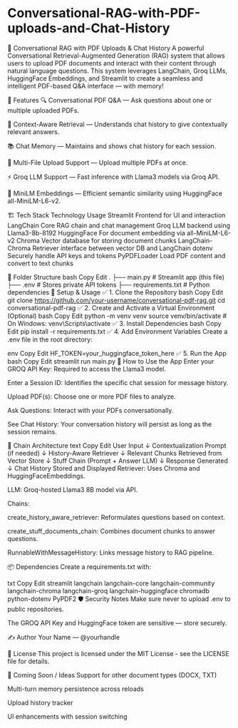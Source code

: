 # Conversational-RAG-with-PDF-uploads-and-Chat-History

🧠 Conversational RAG with PDF Uploads & Chat History
A powerful Conversational Retrieval-Augmented Generation (RAG) system that allows users to upload PDF documents and interact with their content through natural language questions. This system leverages LangChain, Groq LLMs, HuggingFace Embeddings, and Streamlit to create a seamless and intelligent PDF-based Q&A interface — with memory!

🚀 Features
🔍 Conversational PDF Q&A — Ask questions about one or multiple uploaded PDFs.

🧠 Context-Aware Retrieval — Understands chat history to give contextually relevant answers.

📚 Chat Memory — Maintains and shows chat history for each session.

🧾 Multi-File Upload Support — Upload multiple PDFs at once.

⚡ Groq LLM Support — Fast inference with Llama3 models via Groq API.

🧠 MiniLM Embeddings — Efficient semantic similarity using HuggingFace all-MiniLM-L6-v2.

🏗️ Tech Stack
Technology	Usage
Streamlit	Frontend for UI and interaction
LangChain	Core RAG chain and chat management
Groq	LLM backend using Llama3-8b-8192
HuggingFace	For document embedding via all-MiniLM-L6-v2
Chroma	Vector database for storing document chunks
LangChain-Chroma	Retriever interface between vector DB and LangChain
dotenv	Securely handle API keys and tokens
PyPDFLoader	Load PDF content and convert to text chunks

📁 Folder Structure
bash
Copy
Edit
.
├── main.py                    # Streamlit app (this file)
├── .env                       # Stores private API tokens
├── requirements.txt           # Python dependencies
🔑 Setup & Usage
✅ 1. Clone the Repository
bash
Copy
Edit
git clone https://github.com/your-username/conversational-pdf-rag.git
cd conversational-pdf-rag
✅ 2. Create and Activate a Virtual Environment (Optional)
bash
Copy
Edit
python -m venv venv
source venv/bin/activate  # On Windows: venv\Scripts\activate
✅ 3. Install Dependencies
bash
Copy
Edit
pip install -r requirements.txt
✅ 4. Add Environment Variables
Create a .env file in the root directory:

env
Copy
Edit
HF_TOKEN=your_huggingface_token_here
✅ 5. Run the App
bash
Copy
Edit
streamlit run main.py
🧪 How to Use the App
Enter your GROQ API Key: Required to access the Llama3 model.

Enter a Session ID: Identifies the specific chat session for message history.

Upload PDF(s): Choose one or more PDF files to analyze.

Ask Questions: Interact with your PDFs conversationally.

See Chat History: Your conversation history will persist as long as the session remains.

🧠 Chain Architecture
text
Copy
Edit
User Input
   ↓
Contextualization Prompt (if needed)
   ↓
History-Aware Retriever
   ↓
Relevant Chunks Retrieved from Vector Store
   ↓
Stuff Chain (Prompt + Answer LLM)
   ↓
Response Generated
   ↓
Chat History Stored and Displayed
Retriever: Uses Chroma and HuggingFaceEmbeddings.

LLM: Groq-hosted Llama3 8B model via API.

Chains:

create_history_aware_retriever: Reformulates questions based on context.

create_stuff_documents_chain: Combines document chunks to answer questions.

RunnableWithMessageHistory: Links message history to RAG pipeline.

📦 Dependencies
Create a requirements.txt with:

txt
Copy
Edit
streamlit
langchain
langchain-core
langchain-community
langchain-chroma
langchain-groq
langchain-huggingface
chromadb
python-dotenv
PyPDF2
🛡️ Security Notes
Make sure never to upload .env to public repositories.

The GROQ API Key and HuggingFace token are sensitive — store securely.

✍️ Author
Your Name — @yourhandle

📜 License
This project is licensed under the MIT License - see the LICENSE file for details.

🧠 Coming Soon / Ideas
Support for other document types (DOCX, TXT)

Multi-turn memory persistence across reloads

Upload history tracker

UI enhancements with session switching
